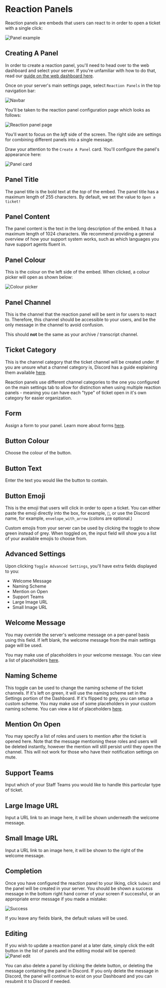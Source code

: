# Reaction Panels
Reaction panels are embeds that users can react to in order to open a ticket with a single click:

![Panel example](/img/panel_example.webp)

## Creating A Panel
In order to create a reaction panel, you'll need to head over to the web dashboard and select your server. If you're unfamiliar with how to do that, read our [guide on the web dashboard here](./dashboard.md).

Once on your server's main settings page, select `Reaction Panels` in the top navigation bar:

![Navbar](/img/panels_navbar.webp)

You'll be taken to the reaction panel configuration page which looks as follows:

![Reaction panel page](/img/panels_page.webp)

You'll want to focus on the *left* side of the screen. The right side are settings for combining different panels into a single message.

Draw your attention to the `Create A Panel` card. You'll configure the panel's appearance here:

![Panel card](/img/panel_card.webp)

## Panel Title
The panel title is the bold text at the *top* of the embed. The panel title has a maximum length of 255 characters. By default, we set the value to `Open a ticket!`

## Panel Content
The panel content is the text in the long description of the embed. It has a maximum length of 1024 characters. We recommend providing a general overview of how your support system works, such as which languages you have support agents fluent in.

## Panel Colour
This is the colour on the left side of the embed. When clicked, a colour picker will open as shown below:

![Colour picker](/img/colour_picker.webp)

## Panel Channel
This is the channel that the reaction panel will be sent in for users to react to. Therefore, this channel should be accessible to your users, and be the only message in the channel to avoid confusion.

This should **not** be the same as your archive / transcript channel.

## Ticket Category
This is the channel category that the ticket channel will be created under. If you are unsure what a channel category is, Discord has a guide explaining them available [here](https://support.discord.com/hc/en-us/articles/115001580171-Channel-Categories-101).

Reaction panels use different channel categories to the one you configured on the main settings tab to allow for distinction when using multiple reaction panels - meaning you can have each "type" of ticket open in it's own category for easier organization.

## Form
Assign a form to your panel. Learn more about forms [here](../features/forms.md).

## Button Colour
Choose the colour of the button.

## Button Text
Enter the text you would like the button to contain.

## Button Emoji
This is the emoji that users will click in order to open a ticket. You can either paste the emoji directly into the box, for example, `📩`, or use the Discord name, for example, `envelope_with_arrow` (colons are optional.)

Custom emojis from your server can be used by clicking the toggle to show green instead of grey. When toggled on, the input field will show you a list of your available emojis to choose from.

## Advanced Settings
Upon clicking `Toggle Advanced Settings`, you'll have extra fields displayed to you:
- Welcome Message
- Naming Scheme
- Mention on Open
- Support Teams
- Large Image URL
- Small Image URL

## Welcome Message
You may override the server's welcome message on a per-panel basis using this field. If left blank, the welcome message from the main settings page will be used.

You may make use of placeholders in your welcome message. You can view a list of placeholders [here](./placeholders.md).

## Naming Scheme
This toggle can be used to change the naming scheme of the ticket channels. If it's left on green, it will use the naming scheme set in the Settings portion of the Dashboard. If it's flipped to grey, you can setup a custom scheme. You may make use of some placeholders in your custom naming scheme. You can view a list of placeholders [here](./placeholders.md).

## Mention On Open
You may specify a list of roles and users to mention after the ticket is opened here. Note that the message mentioning these roles and users will be deleted instantly, however the mention will still persist until they open the channel. This will not work for those who have their notification settings on mute.

## Support Teams
Input which of your Staff Teams you would like to handle this particular type of ticket.

## Large Image URL
Input a URL link to an image here, it will be shown underneath the welcome message.

## Small Image URL
Input a URL link to an image here, it will be shown to the right of the welcome message.

## Completion
Once you have configured the reaction panel to your liking, click `Submit` and the panel will be created in your server. You should be shown a success message in the bottom right hand corner of your screen if successful, or an appropriate error message if you made a mistake:

![Success](/img/panel_success.webp)

If you leave any fields blank, the default values will be used.

## Editing
If you wish to update a reaction panel at a later date, simply click the edit button in the list of panels and the editing modal will be opened:
![Panel edit](/img/panel_edit.webp)

You can also delete a panel by clicking the delete button, or deleting the message containing the panel in Discord. If you only delete the message in Discord, the panel will continue to exist on your Dashboard and you can resubmit it to Discord if needed.